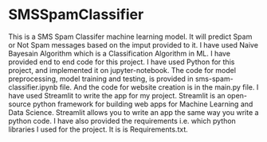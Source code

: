 # SMSSpamClassifier
This is a SMS Spam Classifer machine learning model. It will predict Spam or Not Spam messages based on the imput provided to it. 
I have used Naive Bayesain Algorithm which is a Classification Algorithm in ML. 
I have provided end to end code for this project.
I have used Python for this project, and implemented it on jupyter-notebook.
The code for model preprocessing, model training and testing, is provided in sms-spam-classifier.ipynb file.
And the code for website creation is in the main.py file. I have used Streamlit to write the app for my project. Streamlit is an open-source python framework for building web apps for Machine Learning and Data Science.
Streamlit allows you to write an app the same way you write a python code.
I have also provided the requirements i.e. which python libraries I used for the project. It is is Requirements.txt.
